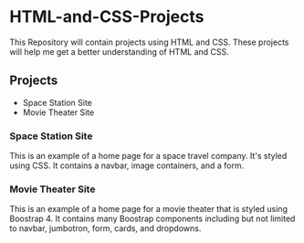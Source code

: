 # HTML-and-CSS-Projects
This Repository will contain projects using HTML and CSS. These projects will help me get a better understanding of HTML and CSS.

## Projects
- Space Station Site
- Movie Theater Site

### Space Station Site
This is an example of a home page for a space travel company. It's styled using CSS. It contains a navbar, image containers, and a form.

### Movie Theater Site
This is an example of a home page for a movie theater that is styled using Boostrap 4. It contains many Boostrap components including but not limited to navbar, jumbotron, form, cards, and dropdowns.
